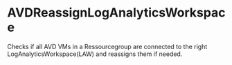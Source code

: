 # AVDReassignLogAnalyticsWorkspace
Checks if all AVD VMs in a Ressourcegroup are connected to the right LogAnalyticsWorkspace(LAW) and reassigns them if needed.
